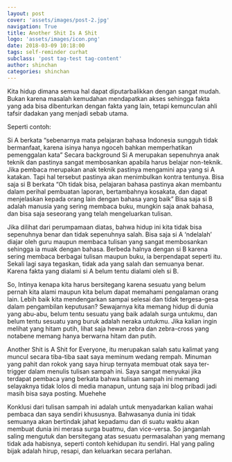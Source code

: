 ```yaml
---
layout: post
cover: 'assets/images/post-2.jpg'
navigation: True
title: Another Shit Is A Shit
logo: 'assets/images/icon.png'
date: 2018-03-09 10:18:00
tags: self-reminder curhat
subclass: 'post tag-test tag-content'
author: shinchan
categories: shinchan
---
```


Kita hidup dimana semua hal dapat diputarbalikkan dengan sangat mudah. Bukan karena masalah kemudahan mendapatkan akses sehingga fakta yang ada bisa dibenturkan dengan fakta yang lain, tetapi kemunculan ahli tafsir dadakan yang menjadi sebab utama.

Seperti contoh:

Si A berkata “sebenarnya mata pelajaran bahasa Indonesia sungguh tidak bermanfaat, karena isinya hanya ngoceh bahkan memperhatikan pemenggalan kata” Secara background Si A merupakan sepenuhnya anak teknik dan pastinya sangat membosankan apabila harus belajar non-teknik. Jika pembaca merupakan anak teknik pastinya mengamini apa yang si A katakan. Tapi hal tersebut pastinya akan menimbulkan kontra tentunya. Bisa saja si B berkata “Oh tidak bisa, pelajaran bahasa pastinya akan membantu dalam perihal pembuatan laporan, bertambahnya kosakata, dan dapat menjelaskan kepada orang lain dengan bahasa yang baik” Bisa saja si B adalah manusia yang sering membaca buku, mungkin saja anak bahasa, dan bisa saja seseorang yang telah mengeluarkan tulisan.

Jika dilihat dari perumpamaan diatas, bahwa hidup ini kita tidak bisa sepenuhnya benar dan tidak sepenuhnya salah. Bisa saja si A ‘ndelalah’ diajar oleh guru maupun membaca tulisan yang sangat membosankan sehingga ia muak dengan bahasa. Berbeda halnya dengan si B karena sering membaca berbagai tulisan maupun buku, ia berpendapat seperti itu. Sekali lagi saya tegaskan, tidak ada yang salah dan semuanya benar. Karena fakta yang dialami si A belum tentu dialami oleh si B.

So, Intinya kenapa kita harus bersitegang karena sesuatu yang belum pernah kita alami maupun kita belum dapat memahami pengalaman orang lain. Lebih baik kita mendengarkan sampai selesai dan tidak tergesa-gesa dalam pengambilan keputusan? Sewajarnya kita memang hidup di dunia yang abu-abu, belum tentu sesuatu yang baik adalah surga untukmu, dan belum tentu sesuatu yang buruk adalah neraka untukmu. Jika kalian ingin melihat yang hitam putih, lihat saja hewan zebra dan zebra-cross yang notabene memang hanya berwarna hitam dan putih.

Another Shit is A Shit for Everyone, itu merupakan salah satu kalimat yang muncul secara tiba-tiba saat saya meminum wedang rempah. Minuman yang pahit dan rokok yang saya hirup ternyata membuat otak saya ter-trigger dalam menulis tulisan sampah ini. Saya sangat menyukai jika terdapat pembaca yang berkata bahwa tulisan sampah ini memang selayaknya tidak lolos di media manapun, untung saja ini blog pribadi jadi masih bisa saya posting. Muehehe

Konklusi dari tulisan sampah ini adalah untuk menyadarkan kalian wahai pembaca dan saya sendiri khususnya. Bahwasanya dunia ini tidak semuanya akan bertindak jahat kepadamu dan di suatu waktu akan membuat dunia ini merasa surga buatmu, dan vice-versa. So janganlah saling mengutuk dan bersitegang atas sesuatu permasalahan yang memang tidak ada habisnya, seperti contoh kehidupan itu sendiri. Hal yang paling bijak adalah hirup, resapi, dan keluarkan secara perlahan.
